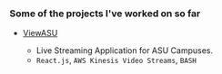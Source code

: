 ### Some of the projects I've worked on so far

- [ViewASU](https://view.asu.edu/)

  - Live Streaming Application for ASU Campuses.
  - `React.js`, `AWS Kinesis Video Streams`, `BASH`

